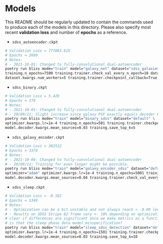 # Models

This README should be regularly updated to contain the commands used to produce each of the models
in this directory. Please also specify most recent **validation loss** and number of
**epochs** as a reference.

* ``sdss_autoencoder.ckpt``

```bash
# Validation Loss = 777883.625
# Epochs = 2699
# Notes:
# - 2021-10-01: Changed to fully-convolutional dual-autoencoder
poetry run bliss mode="train" model="galaxy_net" dataset="sdss_galaxies" optimizer="adam" \
training.n_epochs=7500 training.trainer.check_val_every_n_epoch=10 dataset.kwargs.noise_factor=0.01 \
dataset.kwargs.num_workers=5 training.trainer.checkpoint_callback=True
```

* ``sdss_binary.ckpt``

```bash
# Validation Loss = 5.420
# Epochs = 379
# Notes:
# - 2021-10-01: Changed to fully-convolutional dual-autoencoder
# - 20/09/21: Slight increase since galaxy PSF exactly equals decoder PSF
poetry run bliss mode="train" model="binary_sdss" dataset="default" \
optimizer.kwargs.lr=1e-4 training.n_epochs=501 training.trainer.checkpoint_callback=True \
model.decoder.kwargs.mean_sources=0.03 training.save_top_k=5
```

* ``sdss_galaxy_encoder.ckpt``

```bash
# Validation Loss = 302512
# Epochs = 3374
# Notes:
# - 2021-10-04: Changed to fully-convolutional dual-autoencoder
# - 20/09/21: Training for even longer might be possible.
poetry run bliss mode="train" model="galaxy_encoder_sdss" dataset="default" \
optimizer="adam" optimizer.kwargs.lr=1e-4 training.n_epochs=5001 training.trainer.checkpoint_callback=True \
model.decoder.kwargs.mean_sources=0.04 training.trainer.check_val_every_n_epoch=25
```

* ``sdss_sleep.ckpt``

```bash
# Validation Loss = -0.102
# Epochs = 1349
# Notes:
# - Optimization can be a bit unstable and not always reach < -0.09 level (which seems to be significant cutoff)
# - Results on SDSS Stripe 82 frame vary +- 10% depending on optimization (at least current metrics), might become
# clear if differences are significant once we make metrics as a function of magnitude. Another possibility
# is that the sleep phase data model misspecification?
poetry run bliss mode="train" model="sleep_sdss_detection" dataset="default" \
optimizer.kwargs.lr=1e-4 training.n_epochs=1501 training.trainer.checkpoint_callback=True \
model.decoder.kwargs.mean_sources=0.03 training.save_top_k=10
```
